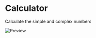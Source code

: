 # Calculator
Calculate the simple and complex numbers

![Preview](https://user-images.githubusercontent.com/88088042/132134957-949c7bb5-411e-45c0-8e4c-24e8055a2b89.png)
